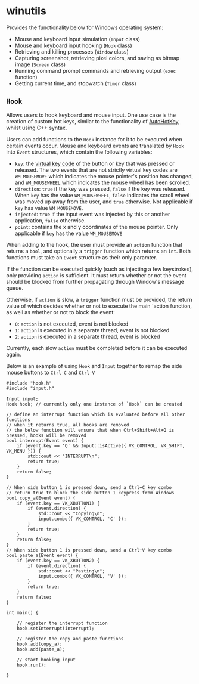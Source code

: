 # winutils

Provides the functionality below for Windows operating system:

- Mouse and keyboard input simulation (`Input` class)
- Mouse and keyboard input hooking (`Hook` class)
- Retrieving and killing processes (`Window` class)
- Capturing screenshot, retrieving pixel colors, and saving as bitmap image (`Screen` class)
- Running command prompt commands and retrieving output (`exec` function)
- Getting current time, and stopwatch (`Timer` class)


## `Hook`

Allows users to hook keyboard and mouse input. One use case is the creation of custom hot keys, similar to the functionality of [AutoHotKey](https://github.com/AutoHotkey/AutoHotkey), whilst using C++ syntax.

Users can add functions to the `Hook` instance for it to be executed when certain events occur. Mouse and keyboard events are translated by `Hook` into `Event` structures, which contain the following variables:

 - `key`: the [virtual key code](https://docs.microsoft.com/en-us/windows/win32/inputdev/virtual-key-codes) of the button or key that was pressed or released. The two events that are not strictly virtual key codes are `WM_MOUSEMOVE` which indicates the mouse pointer's position has changed, and `WM_MOUSEWHEEL` which indicates the mouse wheel has been scrolled.
 - `direction`: `true` if the key was pressed, `false` if the key was released. When `key` has the value `WM_MOUSEWHEEL`, `false` indicates the scroll wheel was moved up away from the user, and `true` otherwise. Not applicable if `key` has value `WM_MOUSEMOVE`.
 - `injected`: `true` if the input event was injected by this or another application, `false` otherwise.
 - `point`: contains the x and y coordinates of the mouse pointer. Only applicable if `key` has the value `WM_MOUSEMOVE`

 When adding to the hook, the user must provide an `action` function that returns a `bool`, and optionally a `trigger` function which returns an `int`. Both functions must take an `Event` structure as their only paramter.

 If the function can be executed quickly (such as injecting a few keystrokes), only providing `action` is sufficient. It must return whether or not the event should be blocked from further propagating through Window's message queue.

 Otherwise, if `action` is slow, a `trigger` function must be provided, the return value of which decides whether or not to execute the main `action function, as well as whether or not to block the event:
  - `0`: `action` is not executed, event is not blocked
  - `1`: `action` is executed in a separate thread, event is not blocked
  - `2`: `action` is executed in a separate thread, event is blocked

Currently, each slow `action` must be completed before it can be executed again.


Below is an example of using `Hook` and `Input` together to remap the side mouse buttons to `Ctrl-C` and `Ctrl-V`

    #include "hook.h"
    #include "input.h"
    
    Input input;
    Hook hook; // currently only one instance of `Hook` can be created

    // define an interrupt function which is evaluated before all other functions
    // when it returns true, all hooks are removed
    // the below function will ensure that when Ctrl+Shift+Alt+Q is pressed, hooks will be removed
    bool interrupt(Event event) {
        if (event.key == 'Q' && Input::isActive({ VK_CONTROL, VK_SHIFT, VK_MENU })) {
            std::cout << "INTERRUPT\n";
            return true;
        }
        return false;
    }
    
    // When side button 1 is pressed down, send a Ctrl+C key combo
    // return true to block the side button 1 keypress from Windows
    bool copy_a(Event event) {
        if (event.key == VK_XBUTTON1) {
            if (event.direction) {
                std::cout << "Copying\n";
                input.combo({ VK_CONTROL, 'C' });
            }
            return true;
        }
        return false;
    }
    // When side button 1 is pressed down, send a Ctrl+V key combo
    bool paste_a(Event event) {
        if (event.key == VK_XBUTTON2) {
            if (event.direction) {
                std::cout << "Pasting\n";
                input.combo({ VK_CONTROL, 'V' });
            }
            return true;
        }
        return false;
    }
    
    int main() {
        
        // register the interrupt function
        hook.setInterrupt(interrupt);

        // register the copy and paste functions
        hook.add(copy_a);
        hook.add(paste_a);

        // start hooking input
        hook.run();

    }

